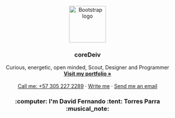 <p align="center">
  <a href="https://github.com/coreDeiv">
    <img src="https://github.com/coreDeiv/coreDeiv/blob/master/assets/logo/logo.png?raw=true" alt="Bootstrap logo" width="100" height="100">
  </a>
</p>

<h3 align="center">coreDeiv</h3>

<p align="center">
  Curious, energetic, open minded, Scout, Designer and Programmer
  <br>
  <a href="https://coredeiv.github.io/portfolio/"><strong>Visit my portfolio »</strong></a>
  <br>
  <br>
  <a href="tel:+573052272289">Call me: +57 305 227 2289</a>
  ·
  <a href="https://api.whatsapp.com/send?phone=573052272289&amp;text=Hi!,%20how%20are%20you%20?">Write me</a>
  ·
  <a href="mailto:dftp93@gmail.com">Send me an email</a>
</p>

<h3 align="center">:computer: I'm David Fernando :tent: Torres Parra :musical_note:</h3>
